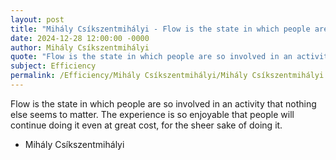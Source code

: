 ```yaml
---
layout: post
title: "Mihály Csíkszentmihályi - Flow is the state in which people are"
date: 2024-12-28 12:00:00 -0000
author: Mihály Csíkszentmihályi
quote: "Flow is the state in which people are so involved in an activity that nothing else seems to matter. The experience is so enjoyable that people will continue doing it even at great cost, for the sheer sake of doing it."
subject: Efficiency
permalink: /Efficiency/Mihály Csíkszentmihályi/Mihály Csíkszentmihályi - Flow is the state in which people are
---
```


Flow is the state in which people are so involved in an activity that nothing else seems to matter. The experience is so enjoyable that people will continue doing it even at great cost, for the sheer sake of doing it.

- Mihály Csíkszentmihályi
